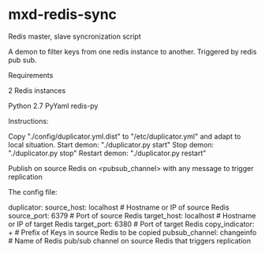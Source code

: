 mxd-redis-sync
==============

Redis master, slave syncronization script

A demon to filter keys from one redis instance to another.
Triggered by redis pub sub.

Requirements

2 Redis instances

Python 2.7
PyYaml
redis-py


Instructions:

Copy "./config/duplicator.yml.dist" to "/etc/duplicator.yml" and adapt to local situation.
Start demon: "./duplicator.py start"
Stop demon: "./duplicator.py stop"
Restart demon: "./duplicator.py restart"

Publish on source Redis on <pubsub_channel> with any message to trigger replication

The config file:

duplicator:
    source_host: localhost # Hostname or IP of source Redis
    source_port: 6379 # Port of source Redis
    target_host: localhost # Hostname or IP of target Redis
    target_port: 6380 # Port of target Redis
    copy_indicator: + # Prefix of Keys in source Redis to be copied
    pubsub_channel: changeinfo # Name of Redis pub/sub channel on source Redis that triggers replication
